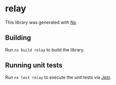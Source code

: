 # relay

This library was generated with [Nx](https://nx.dev).

## Building

Run `nx build relay` to build the library.

## Running unit tests

Run `nx test relay` to execute the unit tests via [Jest](https://jestjs.io).
